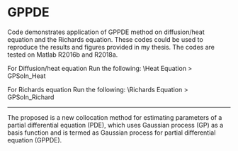 # GPPDE
Code demonstrates application of GPPDE method on diffusion/heat equation and the Richards equation. These codes could be used to reproduce the results and figures provided in my thesis.
The codes are tested on Matlab R2016b and R2018a.

For Diffusion/heat equation Run the following:
\Heat Equation > GPSoln_Heat

For Richards equation Run the following:
\Richards Equation > GPSoln_Richard

-------------------------------------------------------------
The proposed is a new collocation method for estimating parameters of a partial differential equation (PDE), which uses Gaussian process (GP) as a basis function and is termed as Gaussian process for partial differential equation (GPPDE).
